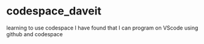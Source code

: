 # codespace_daveit
learning to use codespace
I have found that I can program on VScode using github and codespace
